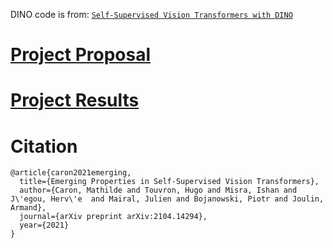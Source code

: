 DINO code is from: [`Self-Supervised Vision Transformers with DINO`](https://github.com/facebookresearch/dino)

# [Project Proposal](DLWP-Proposal.pdf)

# [Project Results](Final_Presentation-Rocks.pdf)

# Citation
```
@article{caron2021emerging,
  title={Emerging Properties in Self-Supervised Vision Transformers},
  author={Caron, Mathilde and Touvron, Hugo and Misra, Ishan and J\'egou, Herv\'e  and Mairal, Julien and Bojanowski, Piotr and Joulin, Armand},
  journal={arXiv preprint arXiv:2104.14294},
  year={2021}
}
```
